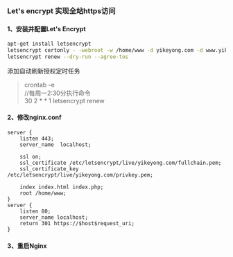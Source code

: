 ### Let's encrypt 实现全站https访问

#### 1、安装并配置Let's Encrypt

```bash
apt-get install letsencrypt
letsencrypt certonly - -webroot -w /home/www -d yikeyong.com -d www.yikeyong.com
letsencrypt renew --dry-run --agree-tos
```

添加自动刷新授权定时任务

> crontab -e  
//每周一2:30分执行命令  
30 2 * * 1 letsencrypt renew

#### 2、修改nginx.conf

```nginx
server {
    listen 443;
    server_name  localhost;

    ssl on;
    ssl_certificate /etc/letsencrypt/live/yikeyong.com/fullchain.pem;
    ssl_certificate_key /etc/letsencrypt/live/yikeyong.com/privkey.pem;

    index index.html index.php;
    root /home/www;
}
server {
    listen 80;
    server_name localhost;
    return 301 https://$host$request_uri;
}
```

#### 3、重启Nginx
